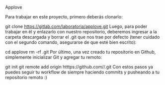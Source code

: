 Applove

Para trabajar en este proyecto, primero deberás clonarlo:

git clone https://gitlab.com/laboratoria/applove.git
Luego, para poder trabajar en él y enlazarlo con nuestro repositorio, deberemos ingresar a la carpeta descargada y borrar el .git que nos trae por defecto (tener cuidado con el segundo comando, asegurarse de que esté bien escrito):

cd applove
rm -rf .git
Por último, una vez creado tu repositorio en Github, simplemente inicializar Git y agregar tu remoto:

git init
git remote add origin htttps://github.com/<usuario>/<nombre-repositorio>.git
Con estos pasos ya puedes seguir tu workflow de siempre haciendo commits y pusheando a tu repositorio remoto :)